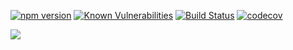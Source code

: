 [![npm version](https://badge.fury.io/js/akara.svg)](https://badge.fury.io/js/akara) 
[![Known Vulnerabilities](https://snyk.io/test/github/stephenpoole/akara/badge.svg)](https://snyk.io/test/github/stephenpoole/akara)
[![Build Status](https://travis-ci.com/stephenpoole/akara.svg?token=qUi7ehLLw3vHe3SLFzbH&branch=master)](https://travis-ci.com/stephenpoole/akara)
[![codecov](https://codecov.io/gh/stephenpoole/akara/branch/development/graph/badge.svg?token=mOjWyZQkOk)](https://codecov.io/gh/stephenpoole/akara)  
  
![](https://stephenpoole.github.io/akara/img/banner.jpg)
